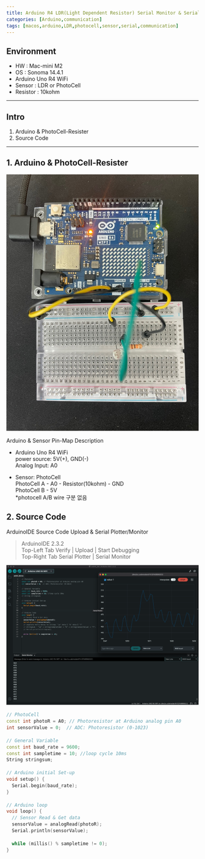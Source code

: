 ```yaml
---
title: Arduino R4 LDR(Light Dependent Resistor) Serial Monitor & Serial Plotter
categories: [Arduino,communication]
tags: [macos,arduino,LDR,photocell,sensor,serial,communication]
---
```


## Environment

- HW : Mac-mini M2
- OS : Sonoma 14.4.1
- Arduino Uno R4 WiFi
- Sensor : LDR or PhotoCell
- Resistor : 10kohm

---

## Intro

1. Arduino & PhotoCell-Resister
2. Source Code    

---


## 1. Arduino & PhotoCell-Resister
![ardr4_ldr](/assets/img/ardr4_photocell.jpeg)    

Arduino & Sensor Pin-Map Description
- Arduino Uno R4 WiFi  
  power source: 5V(+), GND(-)   
  Analog Input: A0    
  
- Sensor: PhotoCell   
  PhotoCell A - A0 - Resistor(10kohm) - GND     
  PhotoCell B - 5V    
  *photocell A/B wire 구분 없음
    

## 2. Source Code

ArduinoIDE Source Code Upload & Serial Plotter/Monitor   
  > ArduinoIDE 2.3.2    
  > Top-Left Tab Verify | Upload | Start Debugging    
  > Top-Right Tab Serial Plotter | Serial Monitor   

![ardr4_ide_ldr](/assets/img/ardide_photocell.png)    

```cpp
// PhotoCell
const int photoR = A0; // Photoresistor at Arduino analog pin A0
int sensorValue = 0;  // ADC: Photoresistor (0-1023)

// General Variable
const int baud_rate = 9600;
const int sampletime = 10; //loop cycle 10ms
String stringsum;

// Arduino initial Set-up
void setup() {
  Serial.begin(baud_rate);
}

// Arduino loop
void loop() {
  // Sensor Read & Get data
  sensorValue = analogRead(photoR);
  Serial.println(sensorValue);
  
  while (millis() % sampletime != 0);
}

```
